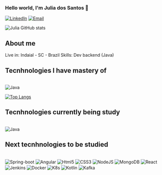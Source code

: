 ### Hello world, I'm Julia dos Santos 👋


[![LinkedIn](https://img.shields.io/badge/LinkedIn-0077B5?style=for-the-badge&logo=linkedin&logoColor=white)](https://www.linkedin.com/in/julia-dos-santos-a7a525234/)
[![Email](https://img.shields.io/badge/Gmail-D14836?style=for-the-badge&logo=gmail&logoColor=white)](santos.ju1995@gmail.com)


![Julia GitHub stats](https://github-readme-stats.vercel.app/api?username=JuliaDosSantos&show_icons=true&theme=tokyonight)

## About me
Live in: Indaial - SC - Brazil
Skills: Dev backend (Java)

## Tecnhnologies I have mastery of

<div style="display: inline-block"> <br/>
  <img align="center" alt="Java" src="https://img.shields.io/badge/Java-ED8B00?style=for-the-badge&logo=java&logoColor=white"</img>
</div><br/>


[![Top Langs](https://github-readme-stats.vercel.app/api/top-langs/?username=JuliaDosSantos&hide=pascal&layout=compact&theme=tokyonight)](https://github.com/JuliaDosSantos/github-readme-stats)

## Tecnhnologies currently being study 

<div style="display: inline-block"> <br/>
   <img align="center" alt="Java" src="https://img.shields.io/badge/Java-ED8B00?style=for-the-badge&logo=java&logoColor=white"</img> 
</div><br/>

## Next tecnhnologies to be studied

<div style="display: inline-block"> <br/>
  <img align="center" alt="Spring-boot" src="https://img.shields.io/badge/Spring-6DB33F?style=for-the-badge&logo=spring&logoColor=white"</img> 
  <img align="center" alt="Angular" src="https://img.shields.io/badge/Angular-DD0031?style=for-the-badge&logo=angular&logoColor=white"</img> 
  <img align="center" alt="Html5" src="https://img.shields.io/badge/HTML5-E34F26?style=for-the-badge&logo=html5&logoColor=white"</img>  
  <img align="center" alt="CSS3" src="https://img.shields.io/badge/CSS3-1572B6?style=for-the-badge&logo=css3&logoColor=white"</img>  
  <img align="center" alt="NodeJS" src="https://img.shields.io/badge/Node.js-43853D?style=for-the-badge&logo=node.js&logoColor=white"</img>
  <img align="center" alt="MongoDB" src="https://img.shields.io/badge/MongoDB-4EA94B?style=for-the-badge&logo=mongodb&logoColor=white"</img> 
  <img align="center" alt="React" src="https://img.shields.io/badge/React-20232A?style=for-the-badge&logo=react&logoColor=61DAFB"</img>  
  <img align="center" alt="Jenkins" src="https://img.shields.io/badge/Jenkins-D24939?style=for-the-badge&logo=Jenkins&logoColor=white"</img>  
  <img align="center" alt="Docker" src="https://img.shields.io/badge/Docker-2CA5E0?style=for-the-badge&logo=docker&logoColor=white"</img>  
  <img align="center" alt="K8s" src="https://img.shields.io/badge/kubernetes-326ce5.svg?&style=for-the-badge&logo=kubernetes&logoColor=white"</img>
  <img align="center" alt="Kotlin" src="https://img.shields.io/badge/Kotlin-0095D5?&style=for-the-badge&logo=kotlin&logoColor=whit"</img> 
  <img align="center" alt="Kafka" src="https://img.shields.io/badge/Apache-CA2136?style=for-the-badge&logo=apache&logoColor=white"</img> 
</div><br/>

<!--
**JuliaDosSantos/JuliaDosSantos** is a ✨ _special_ ✨ repository because its `README.md` (this file) appears on your GitHub profile.

-->
